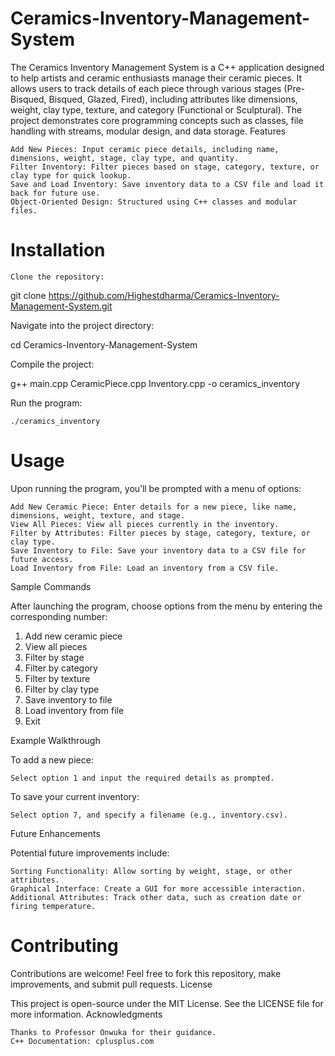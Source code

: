 # Ceramics-Inventory-Management-System
The Ceramics Inventory Management System is a C++ application designed to help artists and ceramic enthusiasts manage their ceramic pieces. It allows users to track details of each piece through various stages (Pre-Bisqued, Bisqued, Glazed, Fired), including attributes like dimensions, weight, clay type, texture, and category (Functional or Sculptural). The project demonstrates core programming concepts such as classes, file handling with streams, modular design, and data storage.
Features

    Add New Pieces: Input ceramic piece details, including name, dimensions, weight, stage, clay type, and quantity.
    Filter Inventory: Filter pieces based on stage, category, texture, or clay type for quick lookup.
    Save and Load Inventory: Save inventory data to a CSV file and load it back for future use.
    Object-Oriented Design: Structured using C++ classes and modular files.

# Installation

    Clone the repository:

git clone https://github.com/Highestdharma/Ceramics-Inventory-Management-System.git

Navigate into the project directory:

cd Ceramics-Inventory-Management-System

Compile the project:

g++ main.cpp CeramicPiece.cpp Inventory.cpp -o ceramics_inventory

Run the program:

    ./ceramics_inventory

# Usage

Upon running the program, you’ll be prompted with a menu of options:

    Add New Ceramic Piece: Enter details for a new piece, like name, dimensions, weight, texture, and stage.
    View All Pieces: View all pieces currently in the inventory.
    Filter by Attributes: Filter pieces by stage, category, texture, or clay type.
    Save Inventory to File: Save your inventory data to a CSV file for future access.
    Load Inventory from File: Load an inventory from a CSV file.

Sample Commands

After launching the program, choose options from the menu by entering the corresponding number:

1. Add new ceramic piece
2. View all pieces
3. Filter by stage
4. Filter by category
5. Filter by texture
6. Filter by clay type
7. Save inventory to file
8. Load inventory from file
9. Exit

Example Walkthrough

To add a new piece:

    Select option 1 and input the required details as prompted.

To save your current inventory:

    Select option 7, and specify a filename (e.g., inventory.csv).

Future Enhancements

Potential future improvements include:

    Sorting Functionality: Allow sorting by weight, stage, or other attributes.
    Graphical Interface: Create a GUI for more accessible interaction.
    Additional Attributes: Track other data, such as creation date or firing temperature.

# Contributing

Contributions are welcome! Feel free to fork this repository, make improvements, and submit pull requests.
License

This project is open-source under the MIT License. See the LICENSE file for more information.
Acknowledgments

    Thanks to Professor Onwuka for their guidance.
    C++ Documentation: cplusplus.com
